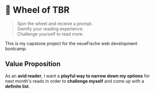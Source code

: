 # 🎡 Wheel of TBR

>Spin the wheel and receive a prompt.<br />
>Gamify your reading experience.<br />
>Challenge yourself to read more.<br />

This is my capstone project for the neueFische web development bootcamp.

## Value Proposition
As an **avid reader**,
I want a **playful way to narrow down my options** for next month's reads
in order to **challenge myself** and come up with a **definite list**.
